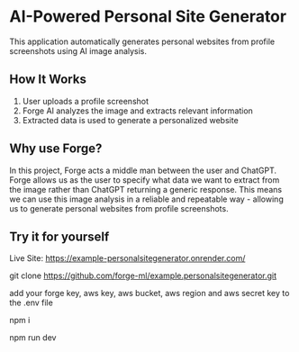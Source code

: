 # AI-Powered Personal Site Generator

This application automatically generates personal websites from profile screenshots using AI image analysis.

## How It Works

1. User uploads a profile screenshot
2. Forge AI analyzes the image and extracts relevant information
3. Extracted data is used to generate a personalized website

## Why use Forge?

In this project, Forge acts a middle man between the user and ChatGPT. Forge allows us as the user to specify what data we want to extract from the image rather than ChatGPT returning a generic response. This means we can use this image analysis in a reliable and repeatable way - allowing us to generate personal websites from profile screenshots.

## Try it for yourself

Live Site: https://example-personalsitegenerator.onrender.com/

git clone https://github.com/forge-ml/example.personalsitegenerator.git

add your forge key, aws key, aws bucket, aws region and aws secret key to the .env file

npm i

npm run dev
